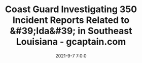 ---
"title": "Coast Guard Investigating 350 Incident Reports Related to &amp;#39;Ida&amp;#39; in Southeast Louisiana - gcaptain.com"
"date": "2021-9-7 7:0:0"
"feed_name": "GOOGLENEWSDRILLING"
"feed_website": "https://news.google.com/search?q=drilling%2Bincident&hl=en-US&gl=US&ceid=US:en"
"feed_rss": "https://news.google.com/rss/search?q=drilling%2Bincident&hl=en-US&gl=US&ceid=US:en"
"link": "https://gcaptain.com/coast-guard-investigating-350-incident-reports-related-to-ida-in-southeast-louisiana/"
"file": "_posts/2021-1-1-754948b2011b4b9add536d782daafebbb2b9cec6.md"
"accident": "1"
"drilling": "0"
"dead": "0"
"injured": "0"
---